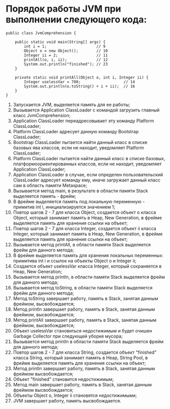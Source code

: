 # Порядок работы JVM при выполнении следующего кода:

    public class JvmComprehension {

        public static void main(String[] args) {
            int i = 1;                      // 9
            Object o = new Object();        // 10
            Integer ii = 2;                 // 11
            printAll(o, i, ii);             // 12
            System.out.println("finished"); // 23
        }

        private static void printAll(Object o, int i, Integer ii) {
            Integer uselessVar = 700;                   // 14
            System.out.println(o.toString() + i + ii);  // 16
        }
    }
1. Запускается JVM, выделяется память для ее работы;
2. Вызывается Application ClassLoader с командой загрузить главный класс JvmComprehension;
3. Application ClassLoader переадресовывает эту команду Platform ClassLoader;
4. Platform ClassLoader адресует данную команду Bootstrap ClassLoader;
5. Bootstrap ClassLoader пытается найти данный класс в списке базовых ява классов, если не находит, уведомляет Platform ClassLoader;
6. Platform ClassLoader пытается найти данный класс в списке базовых, платформоориентированных классов, если не находит, уведомляет Application ClassLoader;
7. Application ClassLoader в случае, если определен пользовательский ClassLoader адресует команду ему, иначе загружает данный класс сам в область памяти Metaspace;
8. Вызывается метод main, в результате в области памяти Stack выделяется память - фрейм;
9. В фрейме выделяется память под локальную переменную - примитив int i, инициализируется значением 1;
10. Повтор шагов 2 - 7 для класса Object, создается объект o класса Object, который занимает память в Heap, New Generation, в фрейме выделяется память для хранения ссылки на объект;
11. Повтор шагов 2 - 7 для класса Integer, создается объект ii класса Integer, который занимает память в Heap, New Generation, в фрейме выделяется память для хранения ссылки на объект;
12. Вызывается метод printAll, в области памяти Stack выделяется фрейм для данного метода;
13. В фрейме выделяется память для хранения локальных переменных: примитива int i и ссылок на объекты Object o и Integer ii;
14. Создается объект uselessVar класса Integer, который сохраняется в Heap, New Generation;
16. Вызывается метод println, в области памяти Stack выделяется фрейм для данного метода;
17. Вызывается метод toString, в области памяти Stack выделяется фрейм для данного метода;
18. Метод toString завершает работу, память в Stack, занятая данным фреймом, высвобождается;
19. Метод println завершает работу, память в Stack, занятая данным фреймом, высвобождается;
20. Метод printAll завершает работу, память в Stack, занятая данным фреймом, высвобождается;
21. Объект uselessVar становиться недостижимым и будет очишен Garbage Сollector при следующей уборке мусора;
22. Вызывается метод println в области памяти Stack выделяется фрейм для данного метода;
23. Повтор шагов 2 - 7 для класса String, создается объект "finished" класса String, который занимает память в Heap, String Pool, в фрейме выделяется память для хранения ссылки на объект;
24. Метод println завершает работу, память в Stack, занятая данным фреймом высвобождается;
25. Объект "finished" становится недостижимым;
26. Метод main завершает работу, память в Stack, занятая данным фреймом высвобождается;
27. Объекты Object o, Integer ii становятся недостижимыми;
28. JVM завершает работу, память высвобождается.
